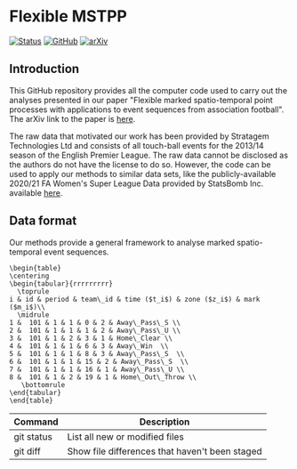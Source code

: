 Flexible MSTPP
================

[![Status](https://www.repostatus.org/badges/latest/active.svg)](https://github.com/ForeStats/flexible-msttp-football)
[![GitHub](https://img.shields.io/github/license/ForeStats/flexible-msttp-football)](https://opensource.org/licenses/GPL-3.0)
[![arXiv](https://img.shields.io/badge/arXiv-2103.04647-blue.svg)](https://arxiv.org/abs/2103.04647)

## Introduction

This GitHub repository provides all the computer code used to carry out the analyses presented 
in our paper "Flexible marked spatio-temporal point processes with applications to event sequences 
from association football". The arXiv link to the paper is [here](https://arxiv.org/abs/2103.04647).

The raw data that motivated our work has been provided by Stratagem Technologies Ltd and consists 
of all touch-ball events for the 2013/14 season of the English Premier League. The raw data cannot 
be disclosed as the authors do not have the license to do so. However, the code can be used to apply 
our methods to similar data sets, like the publicly-available 2020/21 FA Women's Super League Data 
provided by StatsBomb Inc. available [here](https://github.com/statsbomb/open-data).

## Data format

Our methods provide a general framework to analyse marked spatio-temporal event sequences.

```{=latex}
\begin{table}
\centering
\begin{tabular}{rrrrrrrrr}
  \toprule
i & id & period & team\_id & time ($t_i$) & zone ($z_i$) & mark ($m_i$)\\ 
  \midrule
1 &  101 & 1 & 1 & 0 & 2 & Away\_Pass\_S \\ 
2 &  101 & 1 & 1 & 1 & 2 & Away\_Pass\_U \\ 
3 &  101 & 1 & 2 & 3 & 1 & Home\_Clear \\ 
4 &  101 & 1 & 1 & 6 & 3 & Away\_Win  \\ 
5 &  101 & 1 & 1 & 8 & 3 & Away\_Pass\_S  \\ 
6 &  101 & 1 & 1 & 15 & 2 & Away\_Pass\_S  \\ 
7 &  101 & 1 & 1 & 16 & 1 & Away\_Pass\_U \\ 
8 &  101 & 1 & 2 & 19 & 1 & Home\_Out\_Throw \\ 
   \bottomrule
\end{tabular}
\end{table}
```

| Command | Description |
| --- | --- |
| git status | List all new or modified files |
| git diff | Show file differences that haven't been staged |